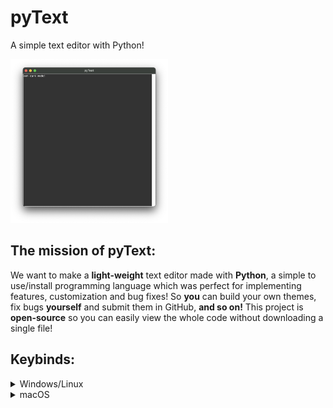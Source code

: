 # pyText

A simple text editor with Python!

<img style="width: 50%;" src="images/showcase1dark.png" alt="a showcase of pyText in dark mode">

## The mission of pyText:

We want to make a **light-weight** text editor made with **Python**, a simple to use/install programming language which was perfect for implementing features, customization and bug fixes! So **you** can build your own themes, fix bugs **yourself** and submit them in GitHub, **and so on!** This project is **open-source** so you can easily view the whole code without downloading a single file!

## Keybinds:
<details>
<summary>Windows/Linux</summary>
<!-- Table -->
| Key | Function |
|------|------|
| Ctrl + N | New file |
| Ctrl + O | Open file |
| Ctrl + S | Save file |
| Alt + S | Save as file |
| Ctrl + D | Discard file |
| Ctrl + C | Copy selected text |
| Ctrl + X | Copy selected text and remove it |
| Ctrl + V | Pastes copied text |
| Ctrl + A | Select all text in document |
| Ctrl + / | Open pyText settings |
| Ctrl + W | Close pyText |
</details>

<details>
<summary>macOS</summary>
<!-- Table -->
| Key | Function |
|------|------|
| Cmd + N | New file |
| Cmd + O | Open file |
| Cmd + S | Save file |
| Opt + S | Save as file |
| Cmd + D | Discard file |
| Cmd + C | Copy selected text |
| Cmd + X | Copy selected text and remove it |
| Cmd + V | Pastes copied text |
| Cmd + A | Select all text in document |
| Cmd + / | Open pyText settings |
| Cmd + W | Close pyText |
</details>
